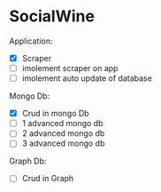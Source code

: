 # SocialWine

Application:
- [x] Scraper
- [ ] imolement scraper on app
- [ ] imolement auto update of database

Mongo Db:
- [x] Crud in mongo Db
- [ ] 1 advanced mongo db
- [ ] 2 advanced mongo db
- [ ] 3 advanced mongo db

Graph Db:
- [ ] Crud in Graph
